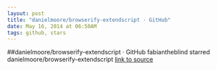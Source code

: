 ```yaml
---
layout: post
title: "danielmoore/browserify-extendscript · GitHub"
date: May 16, 2014 at 06:50AM
tags: github, stars
---
```

##danielmoore/browserify-extendscript · GitHub
fabiantheblind starred danielmoore/browserify-extendscript
[link to source](http://ift.tt/1jkFGoT) 
